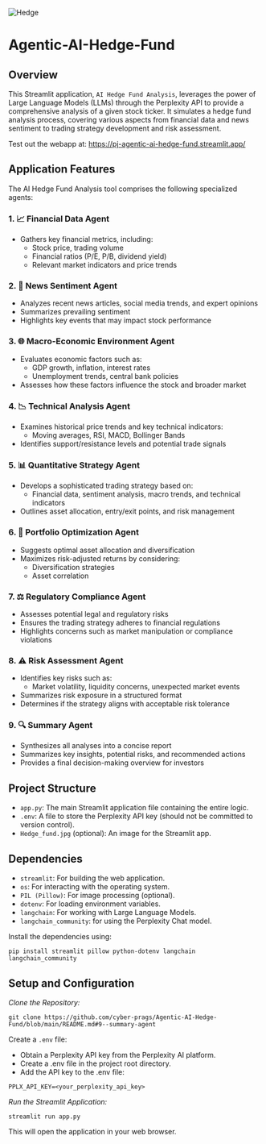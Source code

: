 ![Hedge](https://github.com/user-attachments/assets/982b97cc-7c8c-45b6-b468-58417da8b5e0)



# Agentic-AI-Hedge-Fund



## Overview

This Streamlit application, `AI Hedge Fund Analysis`, leverages the power of Large Language Models (LLMs) through the Perplexity API to provide a comprehensive analysis of a given stock ticker. It simulates a hedge fund analysis process, covering various aspects from financial data and news sentiment to trading strategy development and risk assessment.

Test out the webapp at: https://pj-agentic-ai-hedge-fund.streamlit.app/

## **Application Features**
The AI Hedge Fund Analysis tool comprises the following specialized agents:

### **1. 📈 Financial Data Agent**
- Gathers key financial metrics, including:
  - Stock price, trading volume
  - Financial ratios (P/E, P/B, dividend yield)
  - Relevant market indicators and price trends

### **2. 📰 News Sentiment Agent**
- Analyzes recent news articles, social media trends, and expert opinions
- Summarizes prevailing sentiment
- Highlights key events that may impact stock performance

### **3. 🌐 Macro-Economic Environment Agent**
- Evaluates economic factors such as:
  - GDP growth, inflation, interest rates
  - Unemployment trends, central bank policies
- Assesses how these factors influence the stock and broader market

### **4. 📉 Technical Analysis Agent**
- Examines historical price trends and key technical indicators:
  - Moving averages, RSI, MACD, Bollinger Bands
- Identifies support/resistance levels and potential trade signals

### **5. 📊 Quantitative Strategy Agent**
- Develops a sophisticated trading strategy based on:
  - Financial data, sentiment analysis, macro trends, and technical indicators
- Outlines asset allocation, entry/exit points, and risk management

### **6. 📂 Portfolio Optimization Agent**
- Suggests optimal asset allocation and diversification
- Maximizes risk-adjusted returns by considering:
  - Diversification strategies
  - Asset correlation

### **7. ⚖️ Regulatory Compliance Agent**
- Assesses potential legal and regulatory risks
- Ensures the trading strategy adheres to financial regulations
- Highlights concerns such as market manipulation or compliance violations

### **8. ⚠️ Risk Assessment Agent**
- Identifies key risks such as:
  - Market volatility, liquidity concerns, unexpected market events
- Summarizes risk exposure in a structured format
- Determines if the strategy aligns with acceptable risk tolerance

### **9. 🔍 Summary Agent**
- Synthesizes all analyses into a concise report
- Summarizes key insights, potential risks, and recommended actions
- Provides a final decision-making overview for investors

## Project Structure

-   `app.py`: The main Streamlit application file containing the entire logic.
-   `.env`: A file to store the Perplexity API key (should not be committed to version control).
-   `Hedge_fund.jpg` (optional): An image for the Streamlit app.

## Dependencies

-   `streamlit`: For building the web application.
-   `os`: For interacting with the operating system.
-   `PIL (Pillow)`: For image processing (optional).
-   `dotenv`: For loading environment variables.
-   `langchain`: For working with Large Language Models.
-   `langchain_community`: for using the Perplexity Chat model.

Install the dependencies using:

```
pip install streamlit pillow python-dotenv langchain langchain_community
```

## Setup and Configuration
*Clone the Repository:*
```
git clone https://github.com/cyber-prags/Agentic-AI-Hedge-Fund/blob/main/README.md#9--summary-agent
```

Create a ```.env``` file:
- Obtain a Perplexity API key from the Perplexity AI platform.
- Create a .env file in the project root directory.
- Add the API key to the .env file:
```
PPLX_API_KEY=<your_perplexity_api_key>
```

*Run the Streamlit Application:*
```
streamlit run app.py
```

This will open the application in your web browser.




